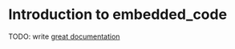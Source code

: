 # Introduction to embedded_code

TODO: write [great documentation](http://jacobian.org/writing/what-to-write/)
